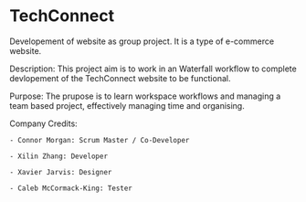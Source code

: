 # TechConnect
Developement of website as group project.
It is a type of e-commerce website.

Description: This project aim is to work in an Waterfall workflow to complete devlopement of the TechConnect website to be functional.

Purpose: The prupose is to learn workspace workflows and managing a team based project, effectively managing time and organising.

Company Credits:

    - Connor Morgan: Scrum Master / Co-Developer
    
    - Xilin Zhang: Developer
    
    - Xavier Jarvis: Designer
    
    - Caleb McCormack-King: Tester
